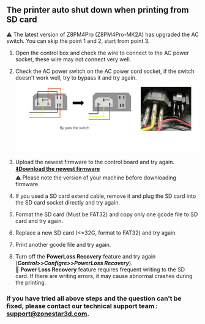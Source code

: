## The printer auto shut down when printing from SD card
:warning: The latest version of Z8PM4Pro (Z8PM4Pro-MK2A) has upgraded the AC switch. You can skip the point 1 and 2, start from point 3.
1. Open the control box and check the wire to connect to the AC power socket, these wire may not connect very well.
2. Check the AC power switch on the AC power cord socket, if the switch doesn't work well, try to bypass it and try again.
![](BypassSwitch.jpg)

3. Upload the newest firmware to the control board and try again.
**[:arrow_down:Download the newest firmware](https://github.com/ZONESTAR3D/Firmware/tree/master/Z8/Z8P)**   
:warning: Please note the version of your machine before downloading firmware.
4. If you used a SD card extend cable, remove it and plug the SD card into the SD card socket directly and try again.   
5. Format the SD card (Must be FAT32) and copy only one gcode file to SD card and try again.
6. Replace a new SD card (<=32G, format to FAT32) and try again.
7. Print another gcode file and try again.
8. Turn off the **PowerLoss Recovery** feature and try again (***Control>>Configre>>PowerLoss Recovery***).     
:pushpin: **Power Loss Recovery** feature requires frequent writing to the SD card. If there are writing errors, it may cause abnormal crashes during the printing.

### If you have tried all above steps and the question can't be fixed, please contact our technical support team : support@zonestar3d.com.